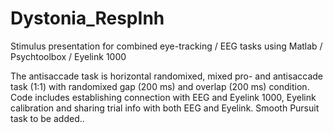 # Dystonia_RespInh
Stimulus presentation for combined eye-tracking / EEG tasks using Matlab / Psychtoolbox / Eyelink 1000

The antisaccade task is horizontal randomixed, mixed pro- and antisaccade task (1:1) with randomixed gap (200 ms) and overlap (200 ms) condition. 
Code includes establishing connection with EEG and Eyelink 1000, Eyelink calibration and sharing trial info with both EEG and Eyelink. 
Smooth Pursuit task to be added..
